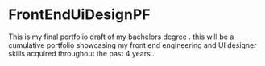 # FrontEndUiDesignPF
This is my final portfolio draft of my bachelors degree . this will be a cumulative portfolio showcasing my front end engineering and UI designer skills acquired throughout the past 4 years . 
